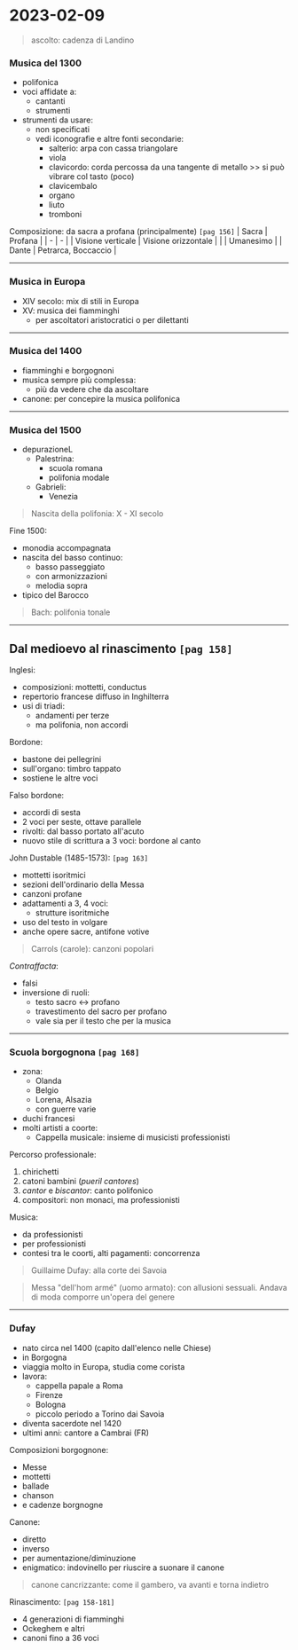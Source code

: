 # 2023-02-09

> ascolto: cadenza di Landino

### Musica del 1300

- polifonica
- voci affidate a:
    + cantanti
    + strumenti
- strumenti da usare:
    + non specificati
    + vedi iconografie e altre fonti secondarie:
        - salterio: arpa con cassa triangolare
        - viola
        - clavicordo: corda percossa da una tangente di metallo >> si può vibrare col tasto (poco)
        - clavicembalo
        - organo
        - liuto
        - tromboni

Composizione: da sacra a profana (principalmente) `[pag 156]`
| Sacra | Profana |
| - | - | 
| Visione verticale | Visione orizzontale |
| | Umanesimo |
| Dante | Petrarca, Boccaccio |

---

### Musica in Europa

- XIV secolo: mix di stili in Europa
- XV: musica dei fiamminghi
    + per ascoltatori aristocratici o per dilettanti

---

### Musica del 1400

- fiamminghi e borgognoni
- musica sempre più complessa:
    + più da vedere che da ascoltare
- canone: per concepire la musica polifonica

---

### Musica del 1500

- depurazioneL
    + Palestrina:
        - scuola romana
        - polifonia modale
    + Gabrieli:
        - Venezia

> Nascita della polifonia: X - XI secolo

Fine 1500:
- monodia accompagnata
- nascita del basso continuo:
    + basso passeggiato
    + con armonizzazioni
    + melodia sopra
- tipico del Barocco

> Bach: polifonia tonale

---

## Dal medioevo al rinascimento `[pag 158]`

Inglesi:
- composizioni: mottetti, conductus
- repertorio francese diffuso in Inghilterra
- usi di triadi:
    + andamenti per terze
    + ma polifonia, non accordi

Bordone:
- bastone dei pellegrini
- sull'organo: timbro tappato
- sostiene le altre voci

Falso bordone:
- accordi di sesta
- 2 voci per seste, ottave parallele
- rivolti: dal basso portato all'acuto
- nuovo stile di scrittura a 3 voci: bordone al canto

John Dustable (1485-1573): `[pag 163]`
- mottetti isoritmici
- sezioni dell'ordinario della Messa
- canzoni profane
- adattamenti a 3, 4 voci:
    + strutture isoritmiche
- uso del testo in volgare
- anche opere sacre, antifone votive

> Carrols (carole): canzoni popolari

_Contraffacta_:
- falsi
- inversione di ruoli:
    + testo sacro <-> profano
    + travestimento del sacro per profano
    + vale sia per il testo che per la musica

---

### Scuola borgognona `[pag 168]`

- zona:
    + Olanda
    + Belgio
    + Lorena, Alsazia
    + con guerre varie
- duchi francesi
- molti artisti a coorte:
    + Cappella musicale: insieme di musicisti professionisti

Percorso professionale:
1. chirichetti
2. catoni bambini (_pueril cantores_)
3. _cantor_ e _biscantor_: canto polifonico
4. compositori: non monaci, ma professionisti

Musica:
- da professionisti
- per professionisti
- contesi tra le coorti, alti pagamenti: concorrenza

> Guillaime Dufay: alla corte dei Savoia

> Messa "dell'hom armé" (uomo armato): con allusioni sessuali. Andava di moda comporre un'opera del genere

---

### Dufay

- nato circa nel 1400 (capito dall'elenco nelle Chiese)
- in Borgogna
- viaggia molto in Europa, studia come corista
- lavora:
    + cappella papale a Roma
    + Firenze
    + Bologna
    + piccolo periodo a Torino dai Savoia
- diventa sacerdote nel 1420
- ultimi anni: cantore a Cambrai (FR)

Composizioni borgognone:
- Messe
- mottetti
- ballade
- chanson
- e cadenze borgnogne

Canone:
- diretto
- inverso
- per aumentazione/diminuzione
- enigmatico: indovinello per riuscire a suonare il canone

> canone cancrizzante: come il gambero, va avanti e torna indietro

Rinascimento: `[pag 158-181]`
- 4 generazioni di fiamminghi
- Ockeghem e altri
- canoni fino a 36 voci
